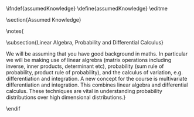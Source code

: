\ifndef{assumedKnowledge}
\define{assumedKnowledge}
\editme

\section{Assumed Knowledge}

\notes{

\subsection{Linear Algebra, Probability and Differential Calculus}

We will be assuming that you have good background in maths. In
particular we will be making use of linear algrebra (matrix operations
including inverse, inner products, determinant etc), probability (sum
rule of probability, product rule of probability), and the calculus of
variation, e.g. differentiation and integration. A new concept for the
course is multivariate differentiation and integration. This combines
linear algebra and differential calculus. These techniques are vital
in understanding probability distributions over high dimensional
distributions.}

\endif
